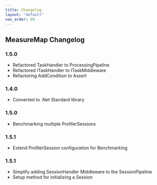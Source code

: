 ```yaml
---
title: Changelog
layout: "default"
nav_order: 99
---
```


## MeasureMap Changelog
### 1.5.0
- Refactored TaskHandler to ProcessingPipeline
- Refactored ITaskHandler to ITaskMiddleware
- Refactoring AddCondition to Assert

### 1.4.0
- Converted to .Net Standard library

### 1.5.0
- Benchmarking multiple ProfilerSessions

### 1.5.1
- Extend ProfilerSession configuration for Benchmarking

### 1.5.1
- Simplify adding SessionHandler Middleware to the SessionPipeline
- Setup method for initializing a Session